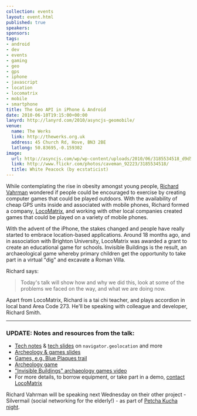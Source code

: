 ```yaml
---
collection: events
layout: event.html
published: true
speakers: 
sponsors: 
tags: 
- android
- dev
- events
- gaming
- geo
- gps
- iphone
- javascript
- location
- locomatrix
- mobile
- smartphone
title: The Geo API in iPhone & Android
date: 2010-06-10T19:15:00+00:00
lanyrd: http://lanyrd.com/2010/asyncjs-geomobile/
venue: 
  name: The Werks
  link: http://thewerks.org.uk
  address: 45 Church Rd, Hove, BN3 2BE
  latlong: 50.83695,-0.159302
image:
  url: http://asyncjs.com/wp/wp-content/uploads/2010/06/3185534518_d9d53b1f09.jpg
  link: http://www.flickr.com/photos/caveman_92223/3185534518/
  title: White Peacock (by ecstaticist)
---
```

While contemplating the rise in obesity amongst young people, <a href="http://twitter.com/richardvahrman">Richard Vahrman</a> wondered if people could be encouraged to exercise by creating computer games that could be played outdoors. With the availability of cheap GPS units inside and associated with mobile phones, Richard formed a company, <a href="http://locomatrix.com">LocoMatrix</a>, and working with other local companies created games that could be played on a variety of mobile phones.

With the advent of the iPhone, the stakes changed and people have really started to embrace location-based applications. Around 18 months ago, and in association with Brighton University, LocoMatrix was awarded a grant to create an educational game for schools. Invisible Buildings is the result, an archaeological game whereby primary children get the opportunity to take part in a virtual "dig" and excavate a Roman Villa.

Richard says:
<blockquote>Today's talk will show how and why we did this, look at some of the problems we faced on the way, and what we are doing now.</blockquote>

Apart from LocoMatrix, Richard is a tai chi teacher, and plays accordion in local band Area Code 273. He'll be speaking with colleague and developer, Richard Smith.

<hr />

<h3 id="notes">UPDATE: Notes and resources from the talk:</h3>
<ul>
	<li><a href="http://treasure.locomatrix.com/notes.html">Tech notes</a> & <a href="http://treasure.locomatrix.com/slides.pdf">tech slides</a> on <code>navigator.geolocation</code> and more</li>
	<li><a href="http://www.slideshare.net/richardvahrman/talk-to-async-group">Archeology & games slides</a></li>
	<li><a href="http://treasure.locomatrix.com">Games, e.g. Blue Plaques trail</a></li>
	<li><a href="http://history.locomatrix.com">Archeology game</a></li>
	<li><a href="http://www.youtube.com/watch?v=GdmE9sFZYNA">"Invisible Buildings" archaeology games video</a></li>
	<li>For more details, to borrow equipment, or take part in a demo, <a href="locomatrix.com/contact.html">contact LocoMatrix</a></li>
</ul>

Richard Vahrman will be speaking next Wednesday on their other project - Silvermail (social networking for the elderly!) - as part of <a href="http://www.pecha-kucha.org/night/brighton/">Petcha Kucha night</a>.
